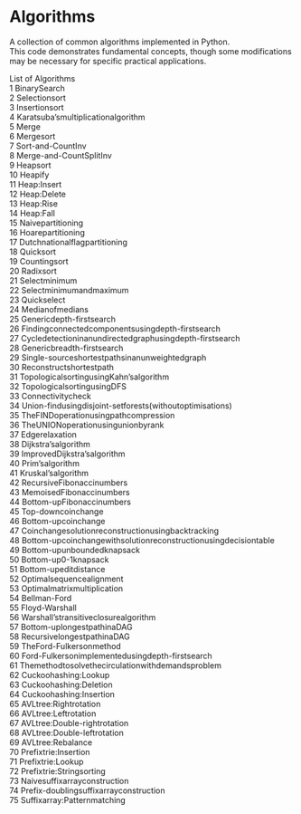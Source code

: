 # Algorithms
A collection of common algorithms implemented in Python.  
This code demonstrates fundamental concepts, though some modifications may be necessary for specific practical applications.

List of Algorithms  
 1 BinarySearch  
 2 Selectionsort   
 3 Insertionsort   
 4 Karatsuba’smultiplicationalgorithm  
 5 Merge  
 6 Mergesort   
 7 Sort-and-CountInv   
 8 Merge-and-CountSplitInv  
 9 Heapsort   
 10 Heapify   
 11 Heap:Insert   
 12 Heap:Delete   
 13 Heap:Rise  
 14 Heap:Fall  
 15 Naivepartitioning  
 16 Hoarepartitioning  
 17 Dutchnationalflagpartitioning  
 18 Quicksort  
 19 Countingsort  
 20 Radixsort  
 21 Selectminimum  
 22 Selectminimumandmaximum   
 23 Quickselect  
 24 Medianofmedians  
 25 Genericdepth-firstsearch  
 26 Findingconnectedcomponentsusingdepth-firstsearch  
 27 Cycledetectioninanundirectedgraphusingdepth-firstsearch  
 28 Genericbreadth-firstsearch   
 29 Single-sourceshortestpathsinanunweightedgraph  
 30 Reconstructshortestpath  
 31 TopologicalsortingusingKahn’salgorithm   
 32 TopologicalsortingusingDFS   
 33 Connectivitycheck   
 34 Union-findusingdisjoint-setforests(withoutoptimisations)  
 35 TheFINDoperationusingpathcompression  
 36 TheUNIONoperationusingunionbyrank  
 37 Edgerelaxation  
 38 Dijkstra’salgorithm  
 39 ImprovedDijkstra’salgorithm  
 40 Prim’salgorithm  
 41 Kruskal’salgorithm  
 42 RecursiveFibonaccinumbers  
 43 MemoisedFibonaccinumbers   
 44 Bottom-upFibonaccinumbers   
45 Top-downcoinchange   
 46 Bottom-upcoinchange  
 47 Coinchangesolutionreconstructionusingbacktracking   
 48 Bottom-upcoinchangewithsolutionreconstructionusingdecisiontable  
 49 Bottom-upunboundedknapsack   
 50 Bottom-up0-1knapsack  
 51 Bottom-upeditdistance  
 52 Optimalsequencealignment  
 53 Optimalmatrixmultiplication  
 54 Bellman-Ford  
 55 Floyd-Warshall  
 56 Warshall’stransitiveclosurealgorithm  
 57 Bottom-uplongestpathinaDAG  
 58 RecursivelongestpathinaDAG   
 59 TheFord-Fulkersonmethod  
 60 Ford-Fulkersonimplementedusingdepth-firstsearch  
 61 Themethodtosolvethecirculationwithdemandsproblem  
 62 Cuckoohashing:Lookup   
 63 Cuckoohashing:Deletion  
 64 Cuckoohashing:Insertion   
 65 AVLtree:Rightrotation  
 66 AVLtree:Leftrotation  
 67 AVLtree:Double-rightrotation  
 68 AVLtree:Double-leftrotation  
 69 AVLtree:Rebalance  
 70 Prefixtrie:Insertion   
 71 Prefixtrie:Lookup  
 72 Prefixtrie:Stringsorting   
 73 Naivesuffixarrayconstruction  
 74 Prefix-doublingsuffixarrayconstruction  
 75 Suffixarray:Patternmatching  

